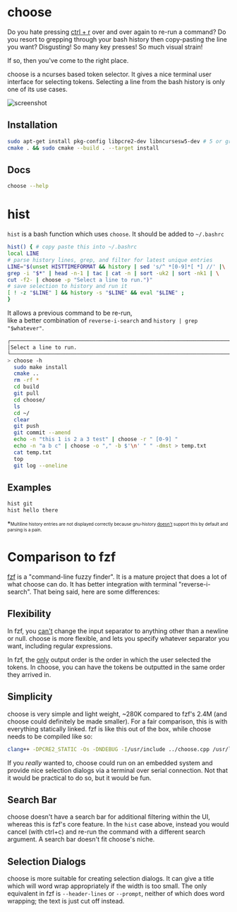 # choose

Do you hate pressing [ctrl + r](https://codeburst.io/use-reverse-i-search-to-quickly-navigate-through-your-history-917f4d7ffd37) over and over again to re-run a command? Do you resort to grepping through your bash history then copy-pasting the line you want? Disgusting! So many key presses! So much visual strain!

If so, then you've come to the right place.

choose is a ncurses based token selector. It gives a nice terminal user interface for selecting tokens. Selecting a line from the bash history is only one of its use cases.

![screenshot](./screenshot.png)

## Installation

```bash
sudo apt-get install pkg-config libpcre2-dev libncursesw5-dev # 5 or greater
cmake . && sudo cmake --build . --target install 
```

## Docs

```bash
choose --help
```

# hist

`hist` is a bash function which uses `choose`. It should be added to `~/.bashrc`

```bash
hist() { # copy paste this into ~/.bashrc
local LINE
# parse history lines, grep, and filter for latest unique entries
LINE="$(unset HISTTIMEFORMAT && history | sed 's/^ *[0-9]*[ *] //' |\
grep -i "$*" | head -n-1 | tac | cat -n | sort -uk2 | sort -nk1 | \
cut -f2- | choose -p "Select a line to run.")"
# save selection to history and run it
[ ! -z "$LINE" ] && history -s "$LINE" && eval "$LINE" ;
}
```

It allows a previous command to be re-run,  
like a better combination of `reverse-i-search` and `history | grep "$whatever"`.

```bash
┌─────────────────────────────────────────────────────────────────────────────────────────────────┐
│Select a line to run.                                                                            │
└─────────────────────────────────────────────────────────────────────────────────────────────────┘
> choose -h
  sudo make install
  cmake ..
  rm -rf *
  cd build
  git pull
  cd choose/
  ls
  cd ~/
  clear
  git push
  git commit --amend
  echo -n "this 1 is 2 a 3 test" | choose -r " [0-9] "
  echo -n "a b c" | choose -o "," -b $'\n' " " -dmst > temp.txt
  cat temp.txt
  top
  git log --oneline
```

## Examples

```bash
hist git
hist hello there
```

*<sub><sup>Multiline history entries are not displayed correctly because gnu-history [doesn't](https://askubuntu.com/a/1210371) support this by default and parsing is a pain.</sup></sub>

# Comparison to fzf

[fzf](https://github.com/junegunn/fzf) is a "command-line fuzzy finder". It is a mature project that does a lot of what choose can do. It has better integration with terminal "reverse-i-search". That being said, here are some differences:

## Flexibility

In fzf, you [can't](https://github.com/junegunn/fzf/issues/1670) change the input separator to anything other than a newline or null. choose is more flexible, and lets you specify whatever separator you want, including regular expressions.

In fzf, the [only](https://github.com/junegunn/fzf/issues/1417) output order is the order in which the user selected the tokens. In choose, you can have the tokens be outputted in the same order they arrived in.

## Simplicity

choose is very simple and light weight, ~280K compared to fzf's 2.4M (and choose could definitely be made smaller). For a fair comparison, this is with everything statically linked. fzf is like this out of the box, while choose needs to be compiled like so:

```bash
clang++ -DPCRE2_STATIC -Os -DNDEBUG -I/usr/include ../choose.cpp /usr/lib/x86_64-linux-gnu/libncursesw.a /usr/lib/x86_64-linux-gnu/libform.a /usr/lib/x86_64-linux-gnu/libtinfo.a /usr/lib/x86_64-linux-gnu/libgpm.a -lpcre2-8
```

If you *really* wanted to, choose could run on an embedded system and provide nice selection dialogs via a terminal over serial connection. Not that it would be practical to do so, but it would be fun.

## Search Bar

choose doesn't have a search bar for additional filtering within the UI, whereas this is fzf's core feature. In the `hist` case above, instead you would cancel (with ctrl+c) and re-run the command with a different search argument. A search bar doesn't fit choose's niche.

## Selection Dialogs

choose is more suitable for creating selection dialogs. It can give a title which will word wrap appropriately if the width is too small. The only equivalent in fzf is `--header-lines` or `--prompt`, neither of which does word wrapping; the text is just cut off instead.
